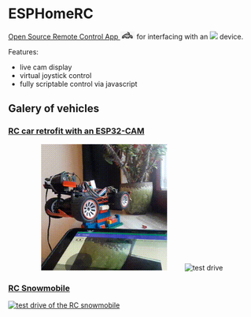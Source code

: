 # ESPHomeRC

<a href="https://github.com/rnauber/ESPHomeRC">Open Source Remote Control App <img src="https://raw.githubusercontent.com/rnauber/ESPHomeRC/master/logo3.png" height="16" ></a> for interfacing with an <a href="https://esphome.io/"><img src="https://esphome.io/_images/logo-text.png" height="16" ></a> device.

Features:

* live cam display
* virtual joystick control
* fully scriptable control via javascript

## Galery of vehicles

### [RC car retrofit with an ESP32-CAM](https://github.com/rnauber/ESPHomeRC-RetrofitCar) 


<p align="center">
  <img src="https://raw.githubusercontent.com/rnauber/ESPHomeRC-RetrofitCar/master/media/testrig.gif" alt="a test rig with a RC car"\>
&nbsp; &nbsp; &nbsp; &nbsp;
  <img src="https://raw.githubusercontent.com/rnauber/ESPHomeRC-RetrofitCar/master/media/drive.gif" alt="test drive" \>
</p>


### [RC Snowmobile](https://github.com/rnauber/ESPHomeRC-Snowmobile)

[![test drive of the RC snowmobile](https://raw.githubusercontent.com/rnauber/ESPHomeRC-Snowmobile/main/media/snowmobile.gif "a test drive of the RC snowmobile")<br>](https://raw.githubusercontent.com/rnauber/ESPHomeRC-Snowmobile/main/media/snowmobile.mp4)

